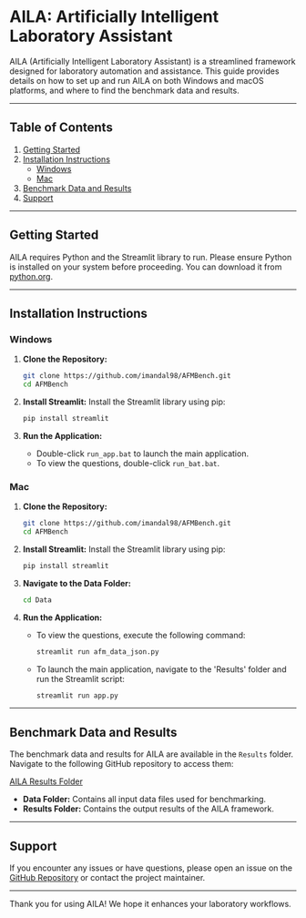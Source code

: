 # AILA: Artificially Intelligent Laboratory Assistant

AILA (Artificially Intelligent Laboratory Assistant) is a streamlined framework designed for laboratory automation and assistance. This guide provides details on how to set up and run AILA on both Windows and macOS platforms, and where to find the benchmark data and results.

---

## **Table of Contents**
1. [Getting Started](#getting-started)
2. [Installation Instructions](#installation-instructions)
   - [Windows](#windows)
   - [Mac](#mac)
3. [Benchmark Data and Results](#benchmark-data-and-results)
4. [Support](#support)

---

## **Getting Started**
AILA requires Python and the Streamlit library to run. Please ensure Python is installed on your system before proceeding. You can download it from [python.org](https://www.python.org/).

---

## **Installation Instructions**

### **Windows**

1. **Clone the Repository:**
   ```bash
   git clone https://github.com/imandal98/AFMBench.git
   cd AFMBench
   ```

2. **Install Streamlit:**
   Install the Streamlit library using pip:
   ```bash
   pip install streamlit
   ```

3. **Run the Application:**
   - Double-click `run_app.bat` to launch the main application.
   - To view the questions, double-click `run_bat.bat`.

### **Mac**

1. **Clone the Repository:**
   ```bash
   git clone https://github.com/imandal98/AFMBench.git
   cd AFMBench
   ```

2. **Install Streamlit:**
   Install the Streamlit library using pip:
   ```bash
   pip install streamlit
   ```

3. **Navigate to the Data Folder:**
   ```bash
   cd Data
   ```

4. **Run the Application:**
   - To view the questions, execute the following command:
     ```bash
     streamlit run afm_data_json.py
     ```
   - To launch the main application, navigate to the 'Results' folder and run the Streamlit script:
     ```bash
     streamlit run app.py
     ```

---

## **Benchmark Data and Results**

The benchmark data and results for AILA are available in the `Results` folder. Navigate to the following GitHub repository to access them:

[AILA Results Folder](https://github.com/M3RG-IITD/AILA/tree/main/Results/)

- **Data Folder:** Contains all input data files used for benchmarking.
- **Results Folder:** Contains the output results of the AILA framework.

---

## **Support**
If you encounter any issues or have questions, please open an issue on the [GitHub Repository](https://github.com/imandal98/AFMBench) or contact the project maintainer.

---

Thank you for using AILA! We hope it enhances your laboratory workflows.

